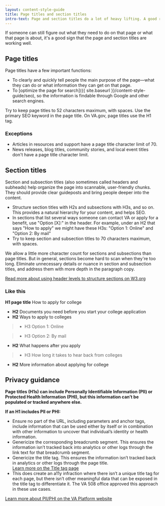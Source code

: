 ```yaml
---
layout: content-style-guide
title: Page titles and section titles
intro-text: Page and section titles do a lot of heavy lifting. A good rule of thumb is to hide all the text on a page, except the page title, section titles, subsection titles, and the primary CTA.
---
```


If someone can still figure out what they need to do on that page or what that page is about, it's a good sign that the page and section titles are working well.  

## Page titles

Page titles have a few important functions:

- To clearly and quickly tell people the main purpose of the page—what they can do or what information they can get on that page.
- To [optimize the page for search]({{ site.baseurl }}/content-style-guide/seo), so the information is findable through Google and other search engines.

Try to keep page titles to 52 characters maximum, with spaces. Use the primary SEO keyword in the page title. On VA.gov, page titles use the H1 tag.

### Exceptions

- Articles in resources and support have a page title character limit of 70.
- News releases, blog titles, community stories, and local event titles don't have a page title character limit.

## Section titles

Section and subsection titles (also sometimes called headers and subheads) help organize the page into scannable, user-friendly chunks. They should provide clear guideposts and bring people deeper into the content.

- Structure section titles with H2s and subsections with H3s, and so on. This provides a natural hierarchy for your content, and helps SEO.
- In sections that list several ways someone can contact VA or apply for a benefit, use "Option [X]:" in the header. For example, under an H2 that says "How to apply" we might have these H3s: "Option 1: Online" and "Option 2: By mail"
- Try to keep section and subsection titles to 70 characters maximum, with spaces.

We allow a little more character count for sections and subsections than page titles. But in general, sections become hard to scan when they're too long. Eliminate unnecessary details or nuance in section and subsection titles, and address them with more depth in the paragraph copy.

[Read more about using header levels to structure sections on W3.org](https://www.w3.org/WAI/tutorials/page-structure/headings/)

<div class="do-dont">
<div class="do-dont__do">
<h3 class="do-dont__heading">Like this</h3>
<div class="do-dont__content" markdown="1">

**H1 page title** How to apply for college

- **H2** Documents you need before you start your college application
- **H2** Ways to apply to colleges

> - H3 Option 1: Online

> - H3 Option 2: By mail

- **H2** What happens after you apply

> - H3 How long it takes to hear back from colleges

- **H2** More information about applying for college

</div>
</div>
</div>

## Privacy guidance

**Page titles (H1s) can include Personally Identifiable Information (PII) or Protected Health Information (PHI), but this information can’t be populated or tracked anywhere else.**

**If an H1 includes PII or PHI:**

- Ensure no part of the URL, including parameters and anchor tags, include information that can be used either by itself or in combination with other information to uncover that individual’s identity or health information. 
- Genericize the corresponding breadcrumb segment. This ensures the information isn’t tracked back into analytics or other logs through the link text for that breadcrumb segment.  
- Genericize the title tag. This ensures the information isn’t tracked back in analytics or other logs through the page title.<br>
[Learn more on the Title tag page](https://design.va.gov/content-style-guide/title-tags)
- This does create an a11y infraction where there isn’t a unique title tag for each page, but there isn’t other meaningful data that can be exposed in the title tag to differentiate it. The VA 508 office approved this approach in these use cases.

[Learn more about PII/PHI on the VA Platform website](https://depo-platform-documentation.scrollhelp.site/research-design/what-is-pii)
